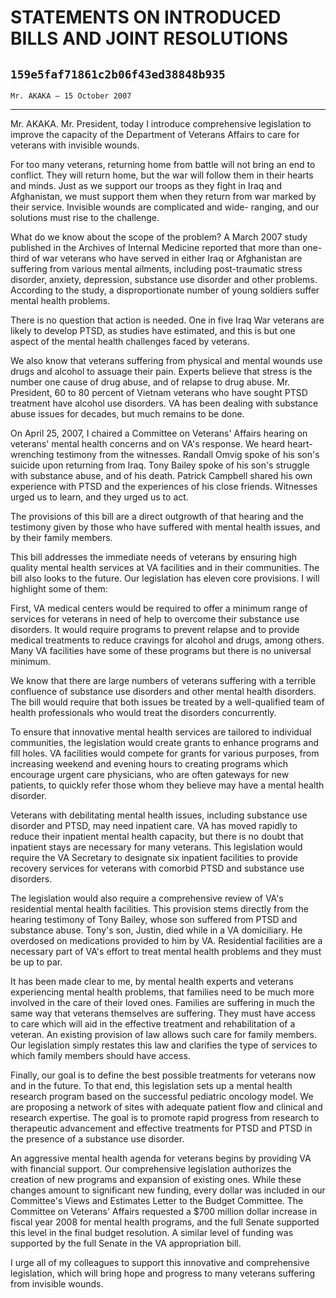 # STATEMENTS ON INTRODUCED BILLS AND JOINT RESOLUTIONS
## `159e5faf71861c2b06f43ed38848b935`
`Mr. AKAKA — 15 October 2007`

---


Mr. AKAKA. Mr. President, today I introduce comprehensive legislation 
to improve the capacity of the Department of Veterans Affairs to care 
for veterans with invisible wounds.

For too many veterans, returning home from battle will not bring an 
end to conflict. They will return home, but the war will follow them in 
their hearts and minds. Just as we support our troops as they fight in 
Iraq and Afghanistan, we must support them when they return from war 
marked by their service. Invisible wounds are complicated and wide-
ranging, and our solutions must rise to the challenge.

What do we know about the scope of the problem? A March 2007 study 
published in the Archives of Internal Medicine reported that more than 
one-third of war veterans who have served in either Iraq or Afghanistan 
are suffering from various mental ailments, including post-traumatic 
stress disorder, anxiety, depression, substance use disorder and other 
problems. According to the study, a disproportionate number of young 
soldiers suffer mental health problems.

There is no question that action is needed. One in five Iraq War 
veterans are likely to develop PTSD, as studies have estimated, and 
this is but one aspect of the mental health challenges faced by 
veterans.

We also know that veterans suffering from physical and mental wounds 
use drugs and alcohol to assuage their pain. Experts believe that 
stress is the number one cause of drug abuse, and of relapse to drug 
abuse. Mr. President, 60 to 80 percent of Vietnam veterans who have 
sought PTSD treatment have alcohol use disorders. VA has been dealing 
with substance abuse issues for decades, but much remains to be done.

On April 25, 2007, I chaired a Committee on Veterans' Affairs hearing 
on veterans' mental health concerns and on VA's response. We heard 
heart-wrenching testimony from the witnesses. Randall Omvig spoke of 
his son's suicide upon returning from Iraq. Tony Bailey spoke of his 
son's struggle with substance abuse, and of his death. Patrick Campbell 
shared his own experience with PTSD and the experiences of his close 
friends. Witnesses urged us to learn, and they urged us to act.

The provisions of this bill are a direct outgrowth of that hearing 
and the testimony given by those who have suffered with mental health 
issues, and by their family members.

This bill addresses the immediate needs of veterans by ensuring high 
quality mental health services at VA facilities and in their 
communities. The bill also looks to the future. Our legislation has 
eleven core provisions. I will highlight some of them:

First, VA medical centers would be required to offer a minimum range 
of services for veterans in need of help to overcome their substance 
use disorders. It would require programs to prevent relapse and to 
provide medical treatments to reduce cravings for alcohol and drugs, 
among others. Many VA facilities have some of these programs but there 
is no universal minimum.

We know that there are large numbers of veterans suffering with a 
terrible confluence of substance use disorders and other mental health 
disorders. The bill would require that both issues be treated by a 
well-qualified team of health professionals who would treat the 
disorders concurrently.

To ensure that innovative mental health services are tailored to 
individual communities, the legislation would create grants to enhance 
programs and fill holes. VA facilities would compete for grants for 
various purposes, from increasing weekend and evening hours to creating 
programs which encourage urgent care physicians, who are often gateways 
for new patients, to quickly refer those whom they believe may have a 
mental health disorder.

Veterans with debilitating mental health issues, including substance 
use disorder and PTSD, may need inpatient care. VA has moved rapidly to 
reduce their inpatient mental health capacity, but there is no doubt 
that inpatient stays are necessary for many veterans. This legislation 
would require the VA Secretary to designate six inpatient facilities to 
provide recovery services for veterans with comorbid PTSD and substance 
use disorders.

The legislation would also require a comprehensive review of VA's 
residential mental health facilities. This provision stems directly 
from the hearing testimony of Tony Bailey, whose son suffered from PTSD 
and substance abuse. Tony's son, Justin, died while in a VA 
domiciliary. He overdosed on medications provided to him by VA. 
Residential facilities are a necessary part of VA's effort to treat 
mental health problems and they must be up to par.

It has been made clear to me, by mental health experts and veterans 
experiencing mental health problems, that families need to be much more 
involved in the care of their loved ones. Families are suffering in 
much the same way that veterans themselves are suffering. They must 
have access to care which will aid in the effective treatment and 
rehabilitation of a veteran. An existing provision of law allows such 
care for family members. Our legislation simply restates this law and 
clarifies the type of services to which family members should have 
access.

Finally, our goal is to define the best possible treatments for 
veterans now and in the future. To that end, this legislation sets up a 
mental health research program based on the successful pediatric 
oncology model. We are proposing a network of sites with adequate 
patient flow and clinical and research expertise. The goal is to 
promote rapid progress from research to therapeutic advancement and 
effective treatments for PTSD and PTSD in the presence of a substance 
use disorder.

An aggressive mental health agenda for veterans begins by providing 
VA with financial support. Our comprehensive legislation authorizes the 
creation of new programs and expansion of existing ones. While these 
changes amount to significant new funding, every dollar was included in 
our Committee's Views and Estimates Letter to the Budget Committee. The 
Committee on Veterans' Affairs requested a $700 million dollar increase 
in fiscal year 2008 for mental health programs, and the full Senate 
supported this level in the final budget resolution. A similar level of 
funding was supported by the full Senate in the VA appropriation bill.

I urge all of my colleagues to support this innovative and 
comprehensive legislation, which will bring hope and progress to many 
veterans suffering from invisible wounds.
